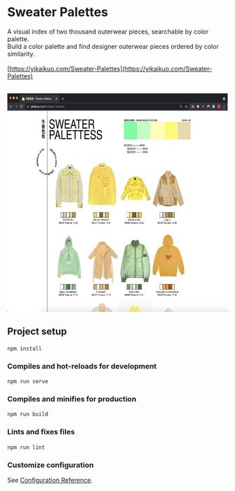 # Sweater Palettes


A visual index of two thousand outerwear pieces, searchable by color palette. 
<br>
Build a color palette and find designer outerwear pieces ordered by color similarity.
<br>
<br>
[https://yikaikuo.com/Sweater-Palettes](https://yikaikuo.com/Sweater-Palettes)
<br>
<br>

<p align="center">
  <img height="500" src="./docs/screenshot1.png">  
</p>


## Project setup
```
npm install
```

### Compiles and hot-reloads for development
```
npm run serve
```

### Compiles and minifies for production
```
npm run build
```

### Lints and fixes files
```
npm run lint
```

### Customize configuration
See [Configuration Reference](https://cli.vuejs.org/config/).
